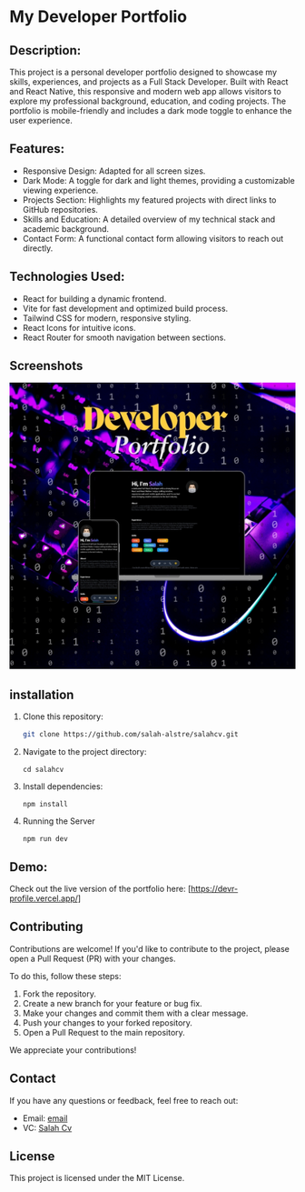 # My Developer Portfolio


## Description:
This project is a personal developer portfolio designed to showcase my skills, experiences, and projects as a Full Stack Developer. Built with React and React Native, this responsive and modern web app allows visitors to explore my professional background, education, and coding projects. The portfolio is mobile-friendly and includes a dark mode toggle to enhance the user experience.


## Features:
- Responsive Design: Adapted for all screen sizes.
- Dark Mode: A toggle for dark and light themes, providing a customizable viewing experience.
- Projects Section: Highlights my featured projects with direct links to GitHub repositories.
- Skills and Education: A detailed overview of my technical stack and academic background.
- Contact Form: A functional contact form allowing visitors to reach out directly.


## Technologies Used:
- React for building a dynamic frontend.
- Vite for fast development and optimized build process.
- Tailwind CSS for modern, responsive styling.
- React Icons for intuitive icons.
- React Router for smooth navigation between sections.


## Screenshots
![CV Image](https://github.com/salah-alstre/Devr-Profile/blob/main/public/DEVE.jpg)

## installation

1. Clone this repository:
   ```bash
   git clone https://github.com/salah-alstre/salahcv.git

2. Navigate to the project directory:

       cd salahcv

3. Install dependencies:

       npm install

4. Running the Server


       npm run dev 

## Demo:
Check out the live version of the portfolio here: [https://devr-profile.vercel.app/]


## Contributing

Contributions are welcome! If you'd like to contribute to the project, please open a Pull Request (PR) with your changes. 

To do this, follow these steps:

1. Fork the repository.
2. Create a new branch for your feature or bug fix.
3. Make your changes and commit them with a clear message.
4. Push your changes to your forked repository.
5. Open a Pull Request to the main repository.

We appreciate your contributions!



## Contact
If you have any questions or feedback, feel free to reach out:

- Email: [email](mailto:error.salah59@gmail.com)
- VC:    [ Salah Cv ](https://salahcv.site/)

## License
This project is licensed under the MIT License.
